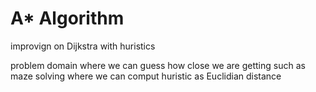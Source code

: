 # A* Algorithm
improvign on Dijkstra with huristics

problem domain where we can guess how close we are getting such as maze solving where we can comput huristic as Euclidian distance

